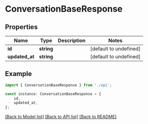 # ConversationBaseResponse


## Properties

Name | Type | Description | Notes
------------ | ------------- | ------------- | -------------
**id** | **string** |  | [default to undefined]
**updated_at** | **string** |  | [default to undefined]

## Example

```typescript
import { ConversationBaseResponse } from './api';

const instance: ConversationBaseResponse = {
    id,
    updated_at,
};
```

[[Back to Model list]](../README.md#documentation-for-models) [[Back to API list]](../README.md#documentation-for-api-endpoints) [[Back to README]](../README.md)
